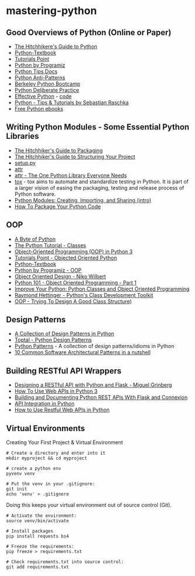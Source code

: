 # mastering-python


## Good Overviews of Python (Online or Paper)

- [The Hitchhikere's Guide to Python](https://docs.python-guide.org/)
- [Python-Textbook](https://python-textbok.readthedocs.io/en/1.0/index.html)
- [Tutorials Point](https://www.tutorialspoint.com/python)
- [Python by Programiz](https://www.programiz.com/python-programming/first-program)
- [Python Tips Docs](http://book.pythontips.com/en/latest/)
- [Python Anti-Patterns](https://docs.quantifiedcode.com/python-anti-patterns/)
- [Berkeley Python Bootcamp](https://www.youtube.com/watch?v=P5BHTrluu1M&list=PLKW2Azk23ZtSeBcvJi0JnL7PapedOvwz9&index=1)
- [Python Deliberate Practice](https://github.com/robert8138/python-deliberate-practice)
- [Effective Python](https://www.amazon.com/Effective-Python-Specific-Software-Development/dp/0134034287) - [code](https://github.com/bslatkin/effectivepython)
- [Python - Tips & Tutorials by Sebastian Raschka](https://github.com/rasbt/python_reference#-python-tips-and-tutorials)
- [Free Python ebooks](https://pythonbooks.revolunet.com/)



## Writing Python Modules - Some Essential Python Libraries

- [The Hitchhiker's Guide to Packaging](https://the-hitchhikers-guide-to-packaging.readthedocs.io/en/latest/index.html)
- [The Hitchhiker's Guide to Structuring Your Project](https://docs.python-guide.org/writing/structure/)
- [setup.py](https://github.com/kennethreitz/setup.py)
- [attr](https://attrs.readthedocs.io/en/stable/)
- [attr - The One Python Library Everyone Needs](https://glyph.twistedmatrix.com/2016/08/attrs.html)
- [tox](https://tox.readthedocs.io/en/latest/) - tox aims to automate and standardize testing in Python. It is part of a larger vision of easing the packaging, testing and release process of Python software.
- [Python Modules: Creating, Importing, and Sharing (intro)](https://stackabuse.com/python-modules-creating-importing-and-sharing/)
- [How To Package Your Python Code](https://python-packaging.readthedocs.io/en/latest/)

## OOP

- [A Byte of Python](https://python.swaroopch.com/oop.html)
- [The Python Tutorial - Classes](https://docs.python.org/3/tutorial/classes.html)
- [Object-Oriented Programming (OOP) in Python 3](https://realpython.com/python3-object-oriented-programming/)
- [Tutorials Point - Objected Oriented Python](https://www.tutorialspoint.com/python/python_classes_objects.htm)
- [Python-Textbook](https://python-textbok.readthedocs.io/en/1.0/Object_Oriented_Programming.html)
- [Python by Programiz - OOP](https://www.programiz.com/python-programming/object-oriented-programming)
- [Object Oriented Design - Niko Wilbert](https://python.g-node.org/python-summerschool-2013/_media/wiki/oop/oo_design_2013.pdf)
- [Python 101 - Object Oriented Programming - Part 1](https://medium.com/the-renaissance-developer/python-101-object-oriented-programming-part-1-7d5d06833f26)
- [Improve Your Python: Python Classes and Object Oriented Programming](https://jeffknupp.com/blog/2014/06/18/improve-your-python-python-classes-and-object-oriented-programming/)
- [Raymond Hettinger - Python's Class Development Toolkit](https://www.youtube.com/watch?v=HTLu2DFOdTg)
- [OOP - Trying To Design A Good Class Structure)](https://stackoverflow.com/questions/39922553/oop-trying-to-design-a-good-class-structure)


## Design Patterns

- [A Collection of Design Patterns in Python](https://github.com/faif/python-patterns)
- [Toptal - Python Design Patterns](https://www.toptal.com/python/python-design-patterns)
- [Python Patterns](https://github.com/faif/python-patterns) - A collection of design patterns/idioms in Python
- [10 Common Software Architectural Patterns in a nutshell](https://towardsdatascience.com/10-common-software-architectural-patterns-in-a-nutshell-a0b47a1e9013)


## Building RESTful API Wrappers
- [Designing a RESTful API with Python and Flask - Miguel Grinberg](https://blog.miguelgrinberg.com/post/designing-a-restful-api-with-python-and-flask)
- [How To Use Web APIs in Python 3](https://www.digitalocean.com/community/tutorials/how-to-use-web-apis-in-python-3)
- [Building and Documenting Python REST APIs With Flask and Connexion](https://realpython.com/flask-connexion-rest-api/)
- [API Integration in Python](https://realpython.com/api-integration-in-python/)
- [How to Use Restful Web APIs in Python](https://code.tutsplus.com/articles/how-to-use-restful-web-apis-in-python--cms-29493)






## Virtual Environments

Creating Your First Project & Virtual Environment

```
# Create a directory and enter into it
mkdir myproject && cd myproject

# create a python env
pyvenv venv

# Put the venv in your .gitignore:
git init
echo 'venv' > .gitignore
```
Doing this keeps your virtual environment out of source control (Git).
```
# Activate the environment:
source venv/bin/activate

# Install packages
pip install requests bs4

# Freeze the requirements:
pip freeze > requirements.txt

# Check requirements.txt into source control:
git add requirements.txt
```


